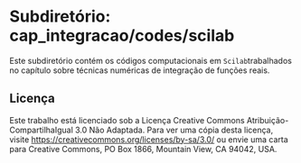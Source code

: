# Subdiretório: cap_integracao/codes/scilab

Este subdiretório contém os códigos computacionais em `Scilab`trabalhados no capítulo sobre técnicas numéricas de integração de funções reais.

## Licença
Este trabalho está licenciado sob a Licença Creative Commons Atribuição-CompartilhaIgual 3.0 Não Adaptada. Para ver uma cópia desta licença, visite https://creativecommons.org/licenses/by-sa/3.0/ ou envie uma carta para Creative Commons, PO Box 1866, Mountain View, CA 94042, USA.
